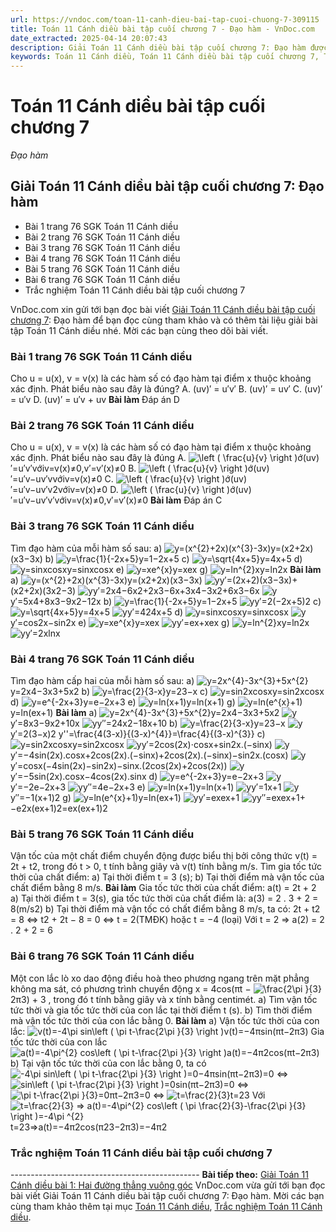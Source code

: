 ```yaml
---
url: https://vndoc.com/toan-11-canh-dieu-bai-tap-cuoi-chuong-7-309115
title: Toán 11 Cánh diều bài tập cuối chương 7 - Đạo hàm - VnDoc.com
date_extracted: 2025-04-14 20:07:43
description: Giải Toán 11 Cánh diều bài tập cuối chương 7: Đạo hàm được VnDoc.com sưu tầm và xin gửi tới bạn đọc cùng tham khảo để có thêm tài liệu giải SGK Toán 11 Cánh diều nhé.
keywords: Toán 11 Cánh diều, Toán 11 Cánh diều bài tập cuối chương 7, Toán lớp 11 Cánh diều, bài tập toán 11 Cánh diều, giải sgk toán 11 Cánh diều, giải toán 11 Cánh diều, toán 11 CD, toán 11, giải toán 11 Cánh diều bài tập cuối chương 7, Giải Toán 11 Cánh diều bài tập cuối chương 7 Đạo hàm
---
```


# Toán 11 Cánh diều bài tập cuối chương 7
_Đạo hàm_
## Giải Toán 11 Cánh diều bài tập cuối chương 7: Đạo hàm
  * Bài 1 trang 76 SGK Toán 11 Cánh diều
  * Bài 2 trang 76 SGK Toán 11 Cánh diều
  * Bài 3 trang 76 SGK Toán 11 Cánh diều
  * Bài 4 trang 76 SGK Toán 11 Cánh diều
  * Bài 5 trang 76 SGK Toán 11 Cánh diều
  * Bài 6 trang 76 SGK Toán 11 Cánh diều
  * Trắc nghiệm Toán 11 Cánh diều bài tập cuối chương 7

VnDoc.com xin gửi tới bạn đọc bài viết [Giải Toán 11 Cánh diều bài tập cuối chương 7](<https://vndoc.com/toan-11-canh-dieu-bai-tap-cuoi-chuong-7-309115>): Đạo hàm để bạn đọc cùng tham khảo và có thêm tài liệu giải bài tập Toán 11 Cánh diều nhé. Mời các bạn cùng theo dõi bài viết.
### Bài 1 trang 76 SGK Toán 11 Cánh diều
Cho u = u\(x\), v = v\(x\) là các hàm số có đạo hàm tại điểm x thuộc khoảng xác định. Phát biểu nào sau đây là đúng?
A. \(uv\)′ = u′v′
B. \(uv\)′ = uv′
C. \(uv\)′ = u′v
D. \(uv\)′ = u′v + uv
**Bài làm**
Đáp án D
### Bài 2 trang 76 SGK Toán 11 Cánh diều
Cho u = u\(x\), v = v\(x\) là các hàm số có đạo hàm tại điểm x thuộc khoảng xác định. Phát biểu nào sau đây là đúng
A. ![\\left \( \\frac{u}{v} \\right \)](https://i.vdoc.vn/data/image/blank.png)ớ\(uv\)′=u′v′vớiv=v\(x\)≠0,v′=v′\(x\)≠0
B. ![\\left \( \\frac{u}{v} \\right \)](https://i.vdoc.vn/data/image/blank.png)ớ\(uv\)′=u′v−uv′vvớiv=v\(x\)≠0
C. ![\\left \( \\frac{u}{v} \\right \)](https://i.vdoc.vn/data/image/blank.png)ớ\(uv\)′=u′v−uv′v2vớiv=v\(x\)≠0
D. ![\\left \( \\frac{u}{v} \\right \)](https://i.vdoc.vn/data/image/blank.png)ớ\(uv\)′=u′v−uv′v′vớiv=v\(x\)≠0,v′=v′\(x\)≠0
**Bài làm**
Đáp án C
### Bài 3 trang 76 SGK Toán 11 Cánh diều
Tìm đạo hàm của mỗi hàm số sau:
a\) ![y=\(x^{2}+2x\)\(x^{3}-3x\)](https://i.vdoc.vn/data/image/blank.png)y=\(x2+2x\)\(x3−3x\)
b\) ![y=\\frac{1}{-2x+5}](https://i.vdoc.vn/data/image/blank.png)y=1−2x+5
c\) ![y=\\sqrt{4x+5}](https://i.vdoc.vn/data/image/blank.png)y=4x+5
d\) ![y=sinxcosx](https://i.vdoc.vn/data/image/blank.png)y=sinxcosx
e\) ![y=xe^{x}](https://i.vdoc.vn/data/image/blank.png)y=xex
g\) ![y=ln^{2}x](https://i.vdoc.vn/data/image/blank.png)y=ln2x
**Bài làm**
a\) ![y=\(x^{2}+2x\)\(x^{3}-3x\)](https://i.vdoc.vn/data/image/blank.png)y=\(x2+2x\)\(x3−3x\)
![y](https://i.vdoc.vn/data/image/blank.png)y′=\(2x+2\)\(x3−3x\)+\(x2+2x\)\(3x2−3\)
![y](https://i.vdoc.vn/data/image/blank.png)y′=2x4−6x2+2x3−6x+3x4−3x2+6x3−6x
![y](https://i.vdoc.vn/data/image/blank.png)y′=5x4+8x3−9x2−12x
b\) ![y=\\frac{1}{-2x+5}](https://i.vdoc.vn/data/image/blank.png)y=1−2x+5
![y](https://i.vdoc.vn/data/image/blank.png)y′=2\(−2x+5\)2
c\) ![y=\\sqrt{4x+5}](https://i.vdoc.vn/data/image/blank.png)y=4x+5
![y](https://i.vdoc.vn/data/image/blank.png)y′=424x+5
d\) ![y=sinxcosx](https://i.vdoc.vn/data/image/blank.png)y=sinxcosx
![y](https://i.vdoc.vn/data/image/blank.png)y′=cos2x−sin2x
e\) ![y=xe^{x}](https://i.vdoc.vn/data/image/blank.png)y=xex
![y](https://i.vdoc.vn/data/image/blank.png)y′=ex+xex
g\) ![y=ln^{2}x](https://i.vdoc.vn/data/image/blank.png)y=ln2x
![y](https://i.vdoc.vn/data/image/blank.png)y′=2xlnx
### Bài 4 trang 76 SGK Toán 11 Cánh diều
Tìm đạo hàm cấp hai của mỗi hàm số sau:
a\) ![y=2x^{4}-3x^{3}+5x^{2}](https://i.vdoc.vn/data/image/blank.png)y=2x4−3x3+5x2
b\) ![y=\\frac{2}{3-x}](https://i.vdoc.vn/data/image/blank.png)y=23−x
c\) ![y=sin2xcosx](https://i.vdoc.vn/data/image/blank.png)y=sin2xcosx
d\) ![y=e^{-2x+3}](https://i.vdoc.vn/data/image/blank.png)y=e−2x+3
e\) ![y=ln\(x+1\)](https://i.vdoc.vn/data/image/blank.png)y=ln\(x+1\)
g\) ![y=ln\(e^{x}+1\)](https://i.vdoc.vn/data/image/blank.png)y=ln\(ex+1\)
**Bài làm**
a\) ![y=2x^{4}-3x^{3}+5x^{2}](https://i.vdoc.vn/data/image/blank.png)y=2x4−3x3+5x2
![y](https://i.vdoc.vn/data/image/blank.png)y′=8x3−9x2+10x
![y](https://i.vdoc.vn/data/image/blank.png)y″=24x2−18x+10
b\) ![y=\\frac{2}{3-x}](https://i.vdoc.vn/data/image/blank.png)y=23−x
![y](https://i.vdoc.vn/data/image/blank.png)y′=2\(3−x\)2
y''=\frac\{4\(3-x\)\}\{\(3-x\)^\{4\}\}=\frac\{4\}\{\(3-x\)^\{3\}\}
c\) ![y=sin2xcosx](https://i.vdoc.vn/data/image/blank.png)y=sin2xcosx
![y](https://i.vdoc.vn/data/image/blank.png)y′=2cos\(2x\)⋅cosx+sin2x.\(−sinx\)
![y](https://i.vdoc.vn/data/image/blank.png)y′=−4sin\(2x\).cosx+2cos\(2x\).\(−sinx\)+2cos\(2x\).\(−sinx\)−sin2x.\(cosx\)
![y](https://i.vdoc.vn/data/image/blank.png)y′=cosx\(−4sin\(2x\)−sin2x\)−sinx.\(2cos\(2x\)+2cos\(2x\)\)
![y](https://i.vdoc.vn/data/image/blank.png)y′=−5sin\(2x\).cosx−4cos\(2x\).sinx
d\) ![y=e^{-2x+3}](https://i.vdoc.vn/data/image/blank.png)y=e−2x+3
![y](https://i.vdoc.vn/data/image/blank.png)y′=−2e−2x+3
![y](https://i.vdoc.vn/data/image/blank.png)y″=4e−2x+3
e\) ![y=ln\(x+1\)](https://i.vdoc.vn/data/image/blank.png)y=ln\(x+1\)
![y](https://i.vdoc.vn/data/image/blank.png)y′=1x+1
![y](https://i.vdoc.vn/data/image/blank.png)y″=−1\(x+1\)2
g\) ![y=ln\(e^{x}+1\)](https://i.vdoc.vn/data/image/blank.png)y=ln\(ex+1\)
![y](https://i.vdoc.vn/data/image/blank.png)y′=exex+1
![y](https://i.vdoc.vn/data/image/blank.png)y″=exex+1+−e2x\(ex+1\)2=ex\(ex+1\)2
### Bài 5 trang 76 SGK Toán 11 Cánh diều
Vận tốc của một chất điểm chuyển động được biểu thị bởi công thức v\(t\) = 2t + t2, trong đó t > 0, t tính bằng giây và v\(t\) tính bằng m/s. Tìm gia tốc tức thời của chất điểm:
a\) Tại thời điểm t = 3 \(s\);
b\) Tại thời điểm mà vận tốc của chất điểm bằng 8 m/s.
**Bài làm**
Gia tốc tức thời của chất điểm: a\(t\) = 2t + 2
a\) Tại thời điểm t = 3\(s\), gia tốc tức thời của chất điểm là: a\(3\) = 2 . 3 + 2 = 8\(m/s2\)
b\) Tại thời điểm mà vận tốc có chất điểm bằng 8 m/s, ta có: 2t + t2 = 8 ⇔ t2 \+ 2t − 8 = 0 ⇔ t = 2\(TMĐK\) hoặc t = −4 \(loại\)
Với t = 2 ⇒ a\(2\) = 2 . 2 + 2 = 6
### Bài 6 trang 76 SGK Toán 11 Cánh diều
Một con lắc lò xo dao động điều hoà theo phương ngang trên mặt phẳng không ma sát, có phương trình chuyển động x = 4cos\(πt − ![\\frac{2\\pi }{3}](https://i.vdoc.vn/data/image/blank.png)2π3\) + 3 , trong đó t tính bằng giây và x tính bằng centimét.
a\) Tìm vận tốc tức thời và gia tốc tức thời của con lắc tại thời điểm t \(s\).
b\) Tìm thời điểm mà vận tốc tức thời của con lắc bằng 0.
**Bài làm**
a\) Vận tốc tức thời của con lắc:
![v\(t\)=-4\\pi sin\\left \( \\pi t-\\frac{2\\pi }{3} \\right \)](https://i.vdoc.vn/data/image/blank.png)v\(t\)=−4πsin\(πt−2π3\)
Gia tốc tức thời của con lắc
![a\(t\)=-4\\pi^{2} cos\\left \( \\pi t-\\frac{2\\pi }{3} \\right \)](https://i.vdoc.vn/data/image/blank.png)a\(t\)=−4π2cos\(πt−2π3\)
b\) Tại vận tốc tức thời của con lắc bằng 0, ta có
![-4\\pi sin\\left \( \\pi t-\\frac{2\\pi }{3} \\right \)=0](https://i.vdoc.vn/data/image/blank.png)−4πsin\(πt−2π3\)=0
<=> ![sin\\left \( \\pi t-\\frac{2\\pi }{3} \\right \)=0](https://i.vdoc.vn/data/image/blank.png)sin\(πt−2π3\)=0
<=> ![\\pi t-\\frac{2\\pi }{3}=0](https://i.vdoc.vn/data/image/blank.png)πt−2π3=0
<=> ![t=\\frac{2}{3}](https://i.vdoc.vn/data/image/blank.png)t=23
Với ![t=\\frac{2}{3} => a\(t\)=-4\\pi^{2} cos\\left \( \\pi \\frac{2}{3}-\\frac{2\\pi }{3} \\right \)=-4\\pi ^{2}](https://i.vdoc.vn/data/image/blank.png)t=23=>a\(t\)=−4π2cos\(π23−2π3\)=−4π2
### Trắc nghiệm Toán 11 Cánh diều bài tập cuối chương 7
\-----------------------------------------------
**Bài tiếp theo:** [Giải Toán 11 Cánh diều bài 1: Hai đường thẳng vuông góc](<https://vndoc.com/toan-11-canh-dieu-bai-1-hai-duong-thang-vuong-goc-309120>)
VnDoc.com vừa gửi tới bạn đọc bài viết Giải Toán 11 Cánh diều bài tập cuối chương 7: Đạo hàm. Mời các bạn cùng tham khảo thêm tại mục [Toán 11 Cánh diều](<https://vndoc.com/toan-11-canh-dieu>), [Trắc nghiệm Toán 11 Cánh diều](<https://vndoc.com/trac-nghiem-toan-11-canh-dieu>).
